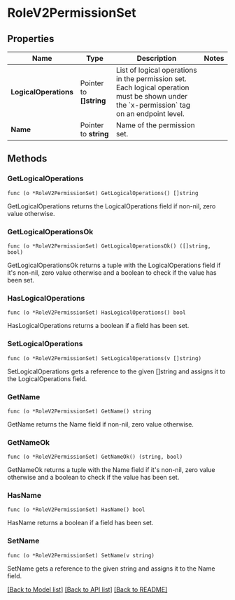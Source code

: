 # RoleV2PermissionSet

## Properties

Name | Type | Description | Notes
------------ | ------------- | ------------- | -------------
**LogicalOperations** | Pointer to **[]string** | List of logical operations in the permission set. Each logical operation must be shown under the &#x60;x-permission&#x60; tag on an endpoint level.  | 
**Name** | Pointer to **string** | Name of the permission set. | 

## Methods

### GetLogicalOperations

`func (o *RoleV2PermissionSet) GetLogicalOperations() []string`

GetLogicalOperations returns the LogicalOperations field if non-nil, zero value otherwise.

### GetLogicalOperationsOk

`func (o *RoleV2PermissionSet) GetLogicalOperationsOk() ([]string, bool)`

GetLogicalOperationsOk returns a tuple with the LogicalOperations field if it's non-nil, zero value otherwise
and a boolean to check if the value has been set.

### HasLogicalOperations

`func (o *RoleV2PermissionSet) HasLogicalOperations() bool`

HasLogicalOperations returns a boolean if a field has been set.

### SetLogicalOperations

`func (o *RoleV2PermissionSet) SetLogicalOperations(v []string)`

SetLogicalOperations gets a reference to the given []string and assigns it to the LogicalOperations field.

### GetName

`func (o *RoleV2PermissionSet) GetName() string`

GetName returns the Name field if non-nil, zero value otherwise.

### GetNameOk

`func (o *RoleV2PermissionSet) GetNameOk() (string, bool)`

GetNameOk returns a tuple with the Name field if it's non-nil, zero value otherwise
and a boolean to check if the value has been set.

### HasName

`func (o *RoleV2PermissionSet) HasName() bool`

HasName returns a boolean if a field has been set.

### SetName

`func (o *RoleV2PermissionSet) SetName(v string)`

SetName gets a reference to the given string and assigns it to the Name field.


[[Back to Model list]](../README.md#documentation-for-models) [[Back to API list]](../README.md#documentation-for-api-endpoints) [[Back to README]](../README.md)


